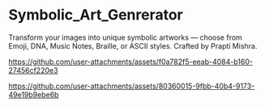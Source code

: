 # Symbolic_Art_Genrerator
Transform your images into unique symbolic artworks — choose from Emoji, DNA, Music Notes, Braille, or ASCII styles. Crafted by Prapti Mishra.


https://github.com/user-attachments/assets/f0a782f5-eeab-4084-b160-27456cf220e3



https://github.com/user-attachments/assets/80360015-9fbb-40b4-9173-49e19b9ebe6b

